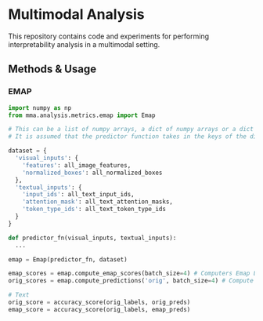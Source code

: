 # Multimodal Analysis
This repository contains code and experiments for performing interpretability analysis in a multimodal setting.

## Methods & Usage
### EMAP

```python
import numpy as np
from mma.analysis.metrics.emap import Emap

# This can be a list of numpy arrays, a dict of numpy arrays or a dict of dict of numpy arrays.
# It is assumed that the predictor function takes in the keys of the dictionary.

dataset = {
  'visual_inputs': {
    'features': all_image_features,
    'normalized_boxes': all_normalized_boxes
  },
  'textual_inputs': {
    'input_ids': all_text_input_ids,
    'attention_mask': all_text_attention_masks,
    'token_type_ids': all_text_token_type_ids
  }
}

def predictor_fn(visual_inputs, textual_inputs):
  ...

emap = Emap(predictor_fn, dataset)

emap_scores = emap.compute_emap_scores(batch_size=4) # Computers Emap Logit Scores
orig_scores = emap.compute_predictions('orig', batch_size=4) # Compute Original Logit Scores

# Text
orig_score = accuracy_score(orig_labels, orig_preds)
emap_score = accuracy_score(orig_labels, emap_preds)
```
